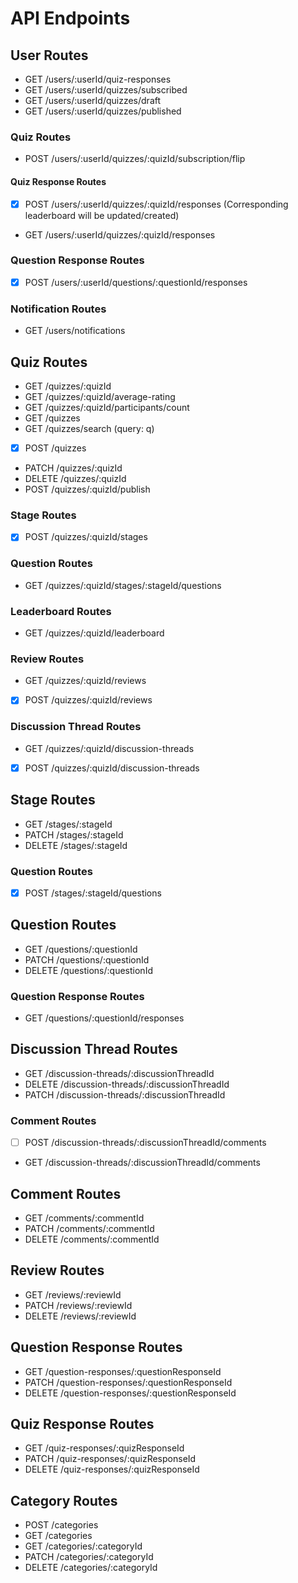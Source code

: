 # API Endpoints

## User Routes

- GET /users/:userId/quiz-responses
- GET /users/:userId/quizzes/subscribed
- GET /users/:userId/quizzes/draft
- GET /users/:userId/quizzes/published

### Quiz Routes

- POST /users/:userId/quizzes/:quizId/subscription/flip

#### Quiz Response Routes

- [x] POST /users/:userId/quizzes/:quizId/responses (Corresponding leaderboard will be updated/created)
- GET /users/:userId/quizzes/:quizId/responses

### Question Response Routes

- [x] POST /users/:userId/questions/:questionId/responses

### Notification Routes

- GET /users/notifications

## Quiz Routes

- GET /quizzes/:quizId
- GET /quizzes/:quizId/average-rating
- GET /quizzes/:quizId/participants/count
- GET /quizzes
- GET /quizzes/search (query: q)
- [x] POST /quizzes
- PATCH /quizzes/:quizId
- DELETE /quizzes/:quizId
- POST /quizzes/:quizId/publish

### Stage Routes

- [x] POST /quizzes/:quizId/stages

### Question Routes

- GET /quizzes/:quizId/stages/:stageId/questions

### Leaderboard Routes

- GET /quizzes/:quizId/leaderboard

### Review Routes

- GET /quizzes/:quizId/reviews
- [x] POST /quizzes/:quizId/reviews

### Discussion Thread Routes

- GET /quizzes/:quizId/discussion-threads
- [x] POST /quizzes/:quizId/discussion-threads

## Stage Routes

- GET /stages/:stageId
- PATCH /stages/:stageId
- DELETE /stages/:stageId

### Question Routes

- [x] POST /stages/:stageId/questions

## Question Routes

- GET /questions/:questionId
- PATCH /questions/:questionId
- DELETE /questions/:questionId

### Question Response Routes

- GET /questions/:questionId/responses

## Discussion Thread Routes

- GET /discussion-threads/:discussionThreadId
- DELETE /discussion-threads/:discussionThreadId
- PATCH /discussion-threads/:discussionThreadId

### Comment Routes

- [ ] POST /discussion-threads/:discussionThreadId/comments
- GET /discussion-threads/:discussionThreadId/comments

## Comment Routes

- GET /comments/:commentId
- PATCH /comments/:commentId
- DELETE /comments/:commentId

## Review Routes

- GET /reviews/:reviewId
- PATCH /reviews/:reviewId
- DELETE /reviews/:reviewId

## Question Response Routes

- GET /question-responses/:questionResponseId
- PATCH /question-responses/:questionResponseId
- DELETE /question-responses/:questionResponseId

## Quiz Response Routes

- GET /quiz-responses/:quizResponseId
- PATCH /quiz-responses/:quizResponseId
- DELETE /quiz-responses/:quizResponseId

## Category Routes

- POST /categories
- GET /categories
- GET /categories/:categoryId
- PATCH /categories/:categoryId
- DELETE /categories/:categoryId
